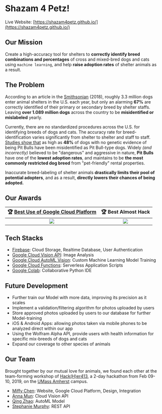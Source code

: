 # Shazam 4 Petz!

Live Website: [https://shazam4petz.github.io/](https://shazam4petz.github.io/)


## Our Mission

Create a high-accuracy tool for shelters to **correctly identify breed combinations and percentages** of cross and mixed-bred dogs and cats using `machine learning`, and help **raise adoption rates** of shelter animals as a result.


## The Problem

According to an article in the [Smithsonian](https://www.smithsonianmag.com/smart-news/genetic-testing-shows-animal-shelters-often-misidentify-dogs-breeds-180970136/) (2018), roughly 3.3 million dogs enter animal shelters in the U.S. each year, but only an alarming **67%** are correctly identified of their primary or secondary breed by shelter staffs. Leaving **over 1.089 million dogs** across the country to be **misidentified or mislabeled** yearly.

Currently, there are no standardized procedures across the U.S. for identifying breeds of dogs and cats. The accuracy rate for breed-identification varies significantly from shelter to shelter and staff to staff. [Studies show that](https://www.vetmed.ufl.edu/2016/02/17/dna-studies-reveal-that-shelter-workers-often-mislabel-dogs-as-pit-bulls/) as high as **48%** of dogs with no genetic evidence of being Pit Bulls have been misidentified as Pit Bull-type dogs. Widely *(and incorrectly)* believed to be "dangerous" and aggressive in nature, **Pit Bulls** have one of the **lowest adoption rates**, and maintains to be **the most commonly restricted dog breed** from "pet-friendly" rental properties.

Inaccurate breed-labeling of shelter animals **drastically limits their pool of potential adopters**, and as a result, **directly lowers their chances of being adopted.**


<!--
## Our Results

To solve the issue at hand, we used Machine Learning to train a Model on Google Cloud's AutoML Vision using 7300+ photos of over 200 breeds of pure-bred dogs and cats. In our limited trial runs, we achieved a precision rate of 97.04% when identifying cross and mixed-bred combinations of dogs and cats, which is 3.259% higher than when using Google Cloud's Vision API for image analysis.

AutoML Vision
https://cloud.google.com/automl/ui/vision/models/list?project=hackher413-petid-231219

-->


## Our Awards

| :trophy: [Best Use of Google Cloud Platform](https://twitter.com/MLHacks/status/1094702441151545344) | :trophy: Best Almost Hack |
| :---: | :---: |
| <img src="https://github.com/shazam4petz/shazam4petz.github.io/blob/master/img/Award_GCP.gif"/> | <img src="https://github.com/shazam4petz/shazam4petz.github.io/blob/master/img/Award_Almost.gif"/> |


## Tech Stacks

* [Firebase](https://firebase.google.com/): Cloud Storage, Realtime Database, User Authentication
* [Google Cloud Vision API](https://cloud.google.com/vision/): Image Analysis
* [Google Cloud AutoML Vision](https://cloud.google.com/vision/automl/docs/): Custom Machine Learning Model Training
* [Google Cloud Functions](https://cloud.google.com/functions/): Serverless Application Scripts
* [Google Colab](https://colab.research.google.com/): Collaborative Python IDE


## Future Development

* Further train our Model with more data, improving its precision as it scales
* Implement a validation/filtering algorithm for photos uploaded by users
* Store approved photos uploaded by users to our database for further Model-training
* iOS & Android Apps: allowing photos taken via mobile phones to be analyzed direct within our app
* Using the Wolfram Alpha API, provide users with health information for specific mix-breeds of dogs and cats
* Expand our coverage to other species of animals


## Our Team

Brought together by our mutual love for animals, we found each other at the team-forming workshop of [Hack(H)er413](https://www.hackher413.com/), a 2-day hackathon from Feb 09-10, 2019, on the  [UMass Amherst](https://www.umass.edu/) campus.

* [Miffy Chen](https://miffychen.tech/): Website, Google Cloud Platform, Design, Integration
* [Anna Mun](https://shazam4petz.github.io/aboutus/index.html): Cloud Vision API
* [Qing Zhao](https://shazam4petz.github.io/aboutus/index.html): AutoML Model
* [Stephanie Murphy](https://shazam4petz.github.io/aboutus/index.html): REST API
